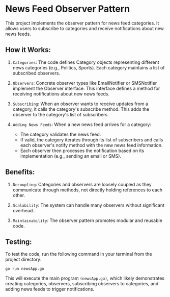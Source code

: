 # News Feed Observer Pattern

This project implements the observer pattern for news feed categories. It allows users to subscribe to categories and receive notifications about new news feeds.

## How it Works:

1. `Categories`: The code defines Category objects representing different news categories (e.g., Politics, Sports). Each category maintains a list of subscribed observers.

2. `Observers`: Concrete observer types like EmailNotifier or SMSNotifier implement the Observer interface. This interface defines a method for receiving notifications about new news feeds.
3. `Subscribing`: When an observer wants to receive updates from a category, it calls the category's subscribe method. This adds the observer to the category's list of subscribers.
4. `Adding News Feeds`: When a new news feed arrives for a category:
    - The category validates the news feed.
    - If valid, the category iterates through its list of subscribers and calls each observer's notify method with the new news feed information.
    - Each observer then processes the notification based on its implementation (e.g., sending an email or SMS).

## Benefits:

1. `Decoupling`: Categories and observers are loosely coupled as they communicate through methods, not directly holding references to each other.

2. `Scalability`: The system can handle many observers without significant overhead.

3. `Maintainability`: The observer pattern promotes modular and reusable code.

## Testing:
To test the code, run the following command in your terminal from the project directory:

```
go run newsApp.go
```
This will execute the main program `(newsApp.go)`, which likely demonstrates creating categories, observers, subscribing observers to categories, and adding news feeds to trigger notifications.